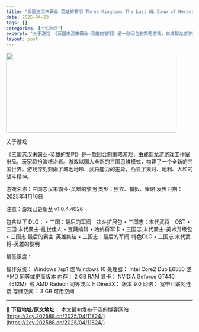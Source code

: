 ```yaml
---
title: "三国志汉末霸业-英雄的黎明 Three Kingdoms The Last WL Dawn of Heroes"
date: 2025-04-23
tags: []
categories: ["PC游戏"]
excerpt: "关于游戏 《三国志汉末霸业-英雄的黎明》是一款回合制策略游戏，由成都龙游游戏工作室出品，玩家将扮演统治者。游戏以国人全新的三国思维模式，构建了一个全新的三国世界。游戏深刻刻画了城池地形、武将能力的差异，凸显了天时、地利、人和的战斗精神。 游戏名称：三国志汉末霸业-英雄的黎明 类型：独立、模拟、策略 &hellip;"
layout: post
---
```


<img class="aligncenter size-full wp-image-11812" src="https://2cy.202588.cn/wp-content/uploads/2025/04/2025042309250684.webp" alt="" width="460" height="215" />

关于游戏

《三国志汉末霸业-英雄的黎明》是一款回合制策略游戏，由成都龙游游戏工作室出品，玩家将扮演统治者。游戏以国人全新的三国思维模式，构建了一个全新的三国世界。游戏深刻刻画了城池地形、武将能力的差异，凸显了天时、地利、人和的战斗精神。

游戏名称：三国志汉末霸业-英雄的黎明
类型：独立、模拟、策略
发售日期：2025年4月16日

注意：游戏已更新至 v1.0.4.4026

包含以下 DLC：
• 三国：最后的军阀 - 决斗扩展包
• 三国志：末代武将 - OST
• 三国·末代霸主-乱世佳人
• 宝藏编辑
• 哈纳将军卡
• 三国志·末代霸主-美术升级包
• 三国志·最后的霸主-英雄集结
• 三国志：最后的军阀-特色DLC
• 三国志 末代武将-英雄的黎明

最低限度：

操作系统： Windows 7sp1 或 Windows 10
处理器： Intel Core2 Duo E6550 或 AMD 同等或更高版本
内存： 2 GB RAM
显卡： NVIDIA Geforce GT440（512M）或 AMD Radeon 同等或以上
DirectX： 版本 9.0
网络： 宽带互联网连接
存储空间： 3 GB 可用空间

---
📖 **下载地址/原文地址：** 本文最初发布于我的博客网站：[https://2cy.202588.cn/2025/04/11824/](https://2cy.202588.cn/2025/04/11824/)
